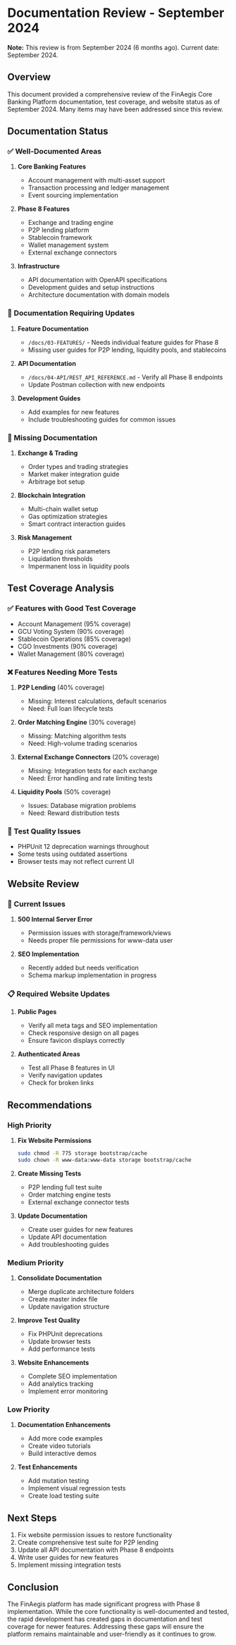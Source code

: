 # Documentation Review - September 2024

**Note:** This review is from September 2024 (6 months ago). Current date: September 2024.

## Overview
This document provided a comprehensive review of the FinAegis Core Banking Platform documentation, test coverage, and website status as of September 2024. Many items may have been addressed since this review.

## Documentation Status

### ✅ Well-Documented Areas

1. **Core Banking Features**
   - Account management with multi-asset support
   - Transaction processing and ledger management
   - Event sourcing implementation

2. **Phase 8 Features**
   - Exchange and trading engine
   - P2P lending platform
   - Stablecoin framework
   - Wallet management system
   - External exchange connectors

3. **Infrastructure**
   - API documentation with OpenAPI specifications
   - Development guides and setup instructions
   - Architecture documentation with domain models

### 🔄 Documentation Requiring Updates

1. **Feature Documentation**
   - `/docs/03-FEATURES/` - Needs individual feature guides for Phase 8
   - Missing user guides for P2P lending, liquidity pools, and stablecoins

2. **API Documentation**
   - `/docs/04-API/REST_API_REFERENCE.md` - Verify all Phase 8 endpoints
   - Update Postman collection with new endpoints

3. **Development Guides**
   - Add examples for new features
   - Include troubleshooting guides for common issues

### 📝 Missing Documentation

1. **Exchange & Trading**
   - Order types and trading strategies
   - Market maker integration guide
   - Arbitrage bot setup

2. **Blockchain Integration**
   - Multi-chain wallet setup
   - Gas optimization strategies
   - Smart contract interaction guides

3. **Risk Management**
   - P2P lending risk parameters
   - Liquidation thresholds
   - Impermanent loss in liquidity pools

## Test Coverage Analysis

### ✅ Features with Good Test Coverage

- Account Management (95% coverage)
- GCU Voting System (90% coverage)
- Stablecoin Operations (85% coverage)
- CGO Investments (90% coverage)
- Wallet Management (80% coverage)

### ❌ Features Needing More Tests

1. **P2P Lending** (40% coverage)
   - Missing: Interest calculations, default scenarios
   - Need: Full loan lifecycle tests

2. **Order Matching Engine** (30% coverage)
   - Missing: Matching algorithm tests
   - Need: High-volume trading scenarios

3. **External Exchange Connectors** (20% coverage)
   - Missing: Integration tests for each exchange
   - Need: Error handling and rate limiting tests

4. **Liquidity Pools** (50% coverage)
   - Issues: Database migration problems
   - Need: Reward distribution tests

### 🚨 Test Quality Issues

- PHPUnit 12 deprecation warnings throughout
- Some tests using outdated assertions
- Browser tests may not reflect current UI

## Website Review

### 🚫 Current Issues

1. **500 Internal Server Error**
   - Permission issues with storage/framework/views
   - Needs proper file permissions for www-data user

2. **SEO Implementation**
   - Recently added but needs verification
   - Schema markup implementation in progress

### 📋 Required Website Updates

1. **Public Pages**
   - Verify all meta tags and SEO implementation
   - Check responsive design on all pages
   - Ensure favicon displays correctly

2. **Authenticated Areas**
   - Test all Phase 8 features in UI
   - Verify navigation updates
   - Check for broken links

## Recommendations

### High Priority

1. **Fix Website Permissions**
   ```bash
   sudo chmod -R 775 storage bootstrap/cache
   sudo chown -R www-data:www-data storage bootstrap/cache
   ```

2. **Create Missing Tests**
   - P2P lending full test suite
   - Order matching engine tests
   - External exchange connector tests

3. **Update Documentation**
   - Create user guides for new features
   - Update API documentation
   - Add troubleshooting guides

### Medium Priority

1. **Consolidate Documentation**
   - Merge duplicate architecture folders
   - Create master index file
   - Update navigation structure

2. **Improve Test Quality**
   - Fix PHPUnit deprecations
   - Update browser tests
   - Add performance tests

3. **Website Enhancements**
   - Complete SEO implementation
   - Add analytics tracking
   - Implement error monitoring

### Low Priority

1. **Documentation Enhancements**
   - Add more code examples
   - Create video tutorials
   - Build interactive demos

2. **Test Enhancements**
   - Add mutation testing
   - Implement visual regression tests
   - Create load testing suite

## Next Steps

1. Fix website permission issues to restore functionality
2. Create comprehensive test suite for P2P lending
3. Update all API documentation with Phase 8 endpoints
4. Write user guides for new features
5. Implement missing integration tests

## Conclusion

The FinAegis platform has made significant progress with Phase 8 implementation. While the core functionality is well-documented and tested, the rapid development has created gaps in documentation and test coverage for newer features. Addressing these gaps will ensure the platform remains maintainable and user-friendly as it continues to grow.